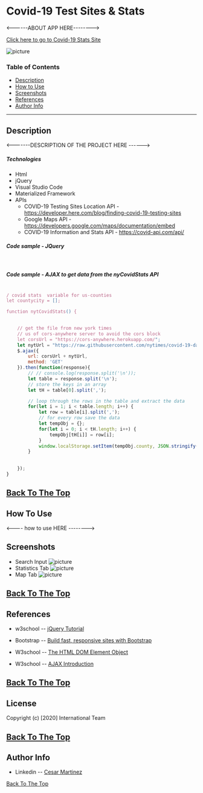 # Covid-19 Test Sites & Stats

<------ABOUT APP HERE-------->

[Click here to go to Covid-19 Stats Site](https://chernanma.github.io/Project_1/)

![picture](./Assets/images/main.jpg)

### Table of Contents
- [Description](#description)
- [How to Use](#how-to-use)
- [Screenshots](#screenshots)
- [References](#references)
- [Author Info](#author-info)
---
## Description
 
<-------DESCRIPTION OF THE PROJECT HERE ------>

##### Technologies

- Html
- jQuery
- Visual Studio Code
- Materialized Framework
- APIs
    - COVID-19 Testing Sites Location API - https://developer.here.com/blog/finding-covid-19-testing-sites
    - Google Maps API - https://developers.google.com/maps/documentation/embed
    - COVID-19 Information and Stats API - https://covid-api.com/api/

##### Code sample - JQuery
#
```js

```
##### Code sample - AJAX to get data from the nyCovidStats API
#
```js
/ covid stats  variable for us-counties
let countycity = [];

function nytCovidStats() {  
    

    // get the file from new york times
    // us of cors-anywhere server to avoid the cors block
    let corsUrl = "https://cors-anywhere.herokuapp.com/";
    let nytUrl = "https://raw.githubusercontent.com/nytimes/covid-19-data/master/live/us-counties.csv";
    $.ajax({
        url: corsUrl + nytUrl,
        method: 'GET'
    }).then(function(response){
        // // console.log(response.split('\n'));
        let table = response.split('\n');
        // store the keys in an array
        let tH = table[0].split(',');

        // loop through the rows in the table and extract the data
        for(let i = 1; i < table.length; i++) {
            let row = table[i].split(',');
            // for every row save the data
            let tempObj = {};
            for(let i = 0; i < tH.length; i++) {
                tempObj[tH[i]] = row[i];
            }
            window.localStorage.setItem(tempObj.county, JSON.stringify(tempObj));
        }
        
        
    });
}
```
[Back To The Top](#Covid-19-Test-Sites-&-stats)
---
## How To Use

<---- how to use HERE --------> 

## Screenshots

- Search Input
![picture](assets/images/searchCard.png)
- Statistics Tab 
![picture](assets/images/currentWeather.png)
- Map Tab
![picture](assets/images/forecast.png)

[Back To The Top](#Covid-19-Test-Sites-&-stats)
---
## References
- w3school -- [jQuery Tutorial](https://www.w3schools.com/jquery/)
- Bootstrap -- [Build fast, responsive sites with Bootstrap](https://getbootstrap.com/)
- W3school -- [The HTML DOM Element Object](https://www.w3schools.com/jsref/dom_obj_all.asp)

- W3school -- [AJAX Introduction](https://www.w3schools.com/js/js_ajax_intro.asp)


[Back To The Top](#Covid-19-Test-Sites-&-stats)
---
## License
Copyright (c) [2020] International Team

[Back To The Top](#Covid-19-Test-Sites-&-stats)
---
## Author Info
- Linkedin -- [Cesar Martinez](https://www.linkedin.com/in/cesar-martinez-3986b3120/)

[Back To The Top](#Covid-19-Test-Sites-&-stats)